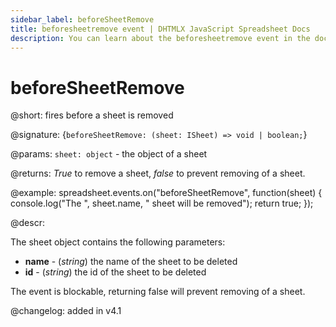 ```yaml
---
sidebar_label: beforeSheetRemove
title: beforesheetremove event | DHTMLX JavaScript Spreadsheet Docs
description: You can learn about the beforesheetremove event in the documentation of the DHTMLX JavaScript Spreadsheet library. Browse developer guides and API reference, try out code examples and live demos, and download a free 30-day evaluation version of DHTMLX Spreadsheet.
---
```


# beforeSheetRemove

@short: fires before a sheet is removed

@signature: {`beforeSheetRemove: (sheet: ISheet) => void | boolean;`}

@params:
`sheet: object` - the object of a sheet

@returns:
*True* to remove a sheet, *false* to prevent removing of a sheet.

@example:
spreadsheet.events.on("beforeSheetRemove", function(sheet) {
    console.log("The ", sheet.name, " sheet will be removed");
    return true;
});

@descr:

The sheet object contains the following parameters:

- **name** - (*string*) the name of the sheet to be deleted
- **id** - (*string*) the id of the sheet to be deleted

The event is blockable, returning false will prevent removing of a sheet.

@changelog: added in v4.1

